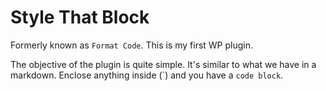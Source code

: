 # Style That Block

Formerly known as `Format Code`.
This is my first WP plugin.

The objective of the plugin is quite simple. It's similar to what we have in a markdown. Enclose anything inside (\`) and you have a `code block`.